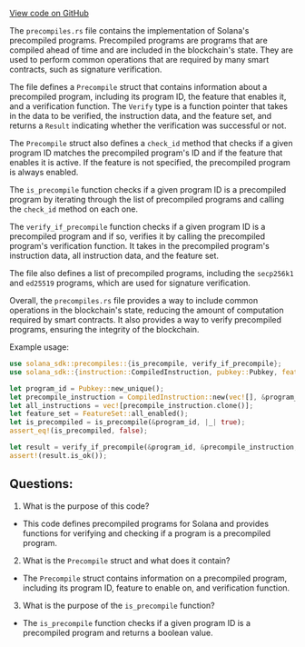 
[View code on GitHub](https://github.com/solana-labs/solana/blob/master/sdk/src/precompiles.rs)

The `precompiles.rs` file contains the implementation of Solana's precompiled programs. Precompiled programs are programs that are compiled ahead of time and are included in the blockchain's state. They are used to perform common operations that are required by many smart contracts, such as signature verification. 

The file defines a `Precompile` struct that contains information about a precompiled program, including its program ID, the feature that enables it, and a verification function. The `Verify` type is a function pointer that takes in the data to be verified, the instruction data, and the feature set, and returns a `Result` indicating whether the verification was successful or not. 

The `Precompile` struct also defines a `check_id` method that checks if a given program ID matches the precompiled program's ID and if the feature that enables it is active. If the feature is not specified, the precompiled program is always enabled. 

The `is_precompile` function checks if a given program ID is a precompiled program by iterating through the list of precompiled programs and calling the `check_id` method on each one. 

The `verify_if_precompile` function checks if a given program ID is a precompiled program and if so, verifies it by calling the precompiled program's verification function. It takes in the precompiled program's instruction data, all instruction data, and the feature set. 

The file also defines a list of precompiled programs, including the `secp256k1` and `ed25519` programs, which are used for signature verification. 

Overall, the `precompiles.rs` file provides a way to include common operations in the blockchain's state, reducing the amount of computation required by smart contracts. It also provides a way to verify precompiled programs, ensuring the integrity of the blockchain. 

Example usage:

```rust
use solana_sdk::precompiles::{is_precompile, verify_if_precompile};
use solana_sdk::{instruction::CompiledInstruction, pubkey::Pubkey, feature_set::FeatureSet};

let program_id = Pubkey::new_unique();
let precompile_instruction = CompiledInstruction::new(vec![], &program_id, vec![]);
let all_instructions = vec![precompile_instruction.clone()];
let feature_set = FeatureSet::all_enabled();
let is_precompiled = is_precompile(&program_id, |_| true);
assert_eq!(is_precompiled, false);

let result = verify_if_precompile(&program_id, &precompile_instruction, &all_instructions, &feature_set);
assert!(result.is_ok());
```
## Questions: 
 1. What is the purpose of this code?
- This code defines precompiled programs for Solana and provides functions for verifying and checking if a program is a precompiled program.

2. What is the `Precompile` struct and what does it contain?
- The `Precompile` struct contains information on a precompiled program, including its program ID, feature to enable on, and verification function.

3. What is the purpose of the `is_precompile` function?
- The `is_precompile` function checks if a given program ID is a precompiled program and returns a boolean value.